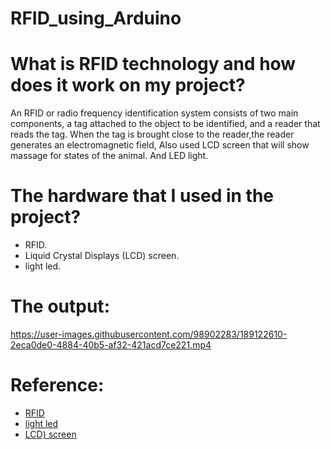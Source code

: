 # RFID_using_Arduino

# What is RFID technology and how does it work on my project?
An RFID or radio frequency identification system consists of two main components, a tag attached to the object to be identified, and a reader that reads the tag. When the tag is brought close to the reader,the reader generates an electromagnetic field, Also used LCD screen that will show massage  for states of the animal. And LED light. 

# The hardware that I used in the project?
-  RFID.
- Liquid Crystal Displays (LCD) screen.
- light led.

# The output:


https://user-images.githubusercontent.com/98902283/189122610-2eca0de0-4884-40b5-af32-421acd7ce221.mp4

# Reference:
- [RFID](https://lastminuteengineers.com/how-rfid-works-rc522-arduino-tutorial/)
- [light led](https://create.arduino.cc/projecthub/techno_z/arduino-traffic-light-simulator-2ec9f7)
- [LCD) screen](https://docs.arduino.cc/learn/electronics/lcd-displays)





